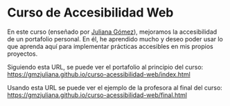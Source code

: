 # Curso de Accesibilidad Web

En este curso (enseñado por [Juliana Gómez](https://github.com/Tom4sBeltr4n/accesibilidad/commits?author=gmzjuliana)), mejoramos la accesibilidad de un portafolio personal. En él, he aprendido mucho y deseo poder usar lo que aprenda aquí para implementar prácticas accesibles en mis propios proyectos.

Siguiendo esta URL, se puede ver el portafolio al principio del curso:
https://gmzjuliana.github.io/curso-acessibilidad-web/index.html

Usando esta URL se puede ver el ejemplo de la profesora al final del curso:
https://gmzjuliana.github.io/curso-acessibilidad-web/final.html
